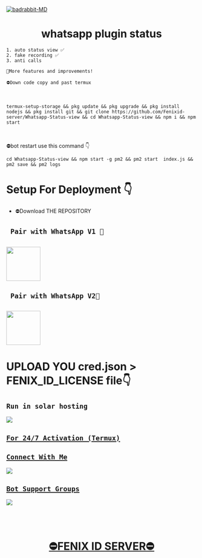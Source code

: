<a href="https://telegra.ph/file/5e6e279d8608191a9fac1.jpg"><img src="https://telegra.ph/file/5e6e279d8608191a9fac1.jpg" alt="badrabbit-MD" border="0"></a>
<h1 align="center">whatsapp plugin status<br></h1>


```
1. auto status view ✅️
2. fake recording ✅️
3. anti calls 

🔻More features and improvements!

⛔Down code copy and past termux 
```
</br>

```
termux-setup-storage && pkg update && pkg upgrade && pkg install nodejs && pkg install git && git clone https://github.com/Fenixid-server/Whatsapp-Status-view && cd Whatsapp-Status-view && npm i && npm start
```
</br>

⛔bot restart use this command 👇
```
cd Whatsapp-Status-view && npm start -g pm2 && pm2 start  index.js && pm2 save && pm2 logs

```

# Setup For Deployment 👇

- ⛔Download THE REPOSITORY


## ` Pair with WhatsApp V1 💚`
<h2 align="left">  <a href="https://replit.com/@2023lastalone/FENIX-PRINTING-COD-FIX"><img src="https://play-lh.googleusercontent.com/901aMQFFnVoX2T-YuJmTIwpPve_SUgMv_QSyzMSPtAqt_l0CyXN1DxfD6xXU0r2f9iM=w240-h480-rw" width="90" />
</a>
</h2>

## 

## ` Pair with WhatsApp V2💛`
<h2 align="left">  <a href="https://fenix-id-server-printing-code.onrender.com"><img src="https://play-lh.googleusercontent.com/901aMQFFnVoX2T-YuJmTIwpPve_SUgMv_QSyzMSPtAqt_l0CyXN1DxfD6xXU0r2f9iM=w240-h480-rw" width="90" />
</a>
</h2>

## 

# UPLOAD YOU cred.json > FENIX_ID_LICENSE file👇
## ```Run in solar hosting```
<p align="center">

<a href="https://account.solarhosting.cc/register?ref=bNIPlLKD"><img src="https://img.shields.io/badge/Join support group-25D366?style=for-the-badge&logo=whatsapp&logoColor=white" />
  
</p>

## `For 24/7 Activation (Termux)`


## ```Connect With Me```

<p align="center">

<a href="https://api.whatsapp.com/send?phone=94773010580&text=𝘩𝘦𝘭𝘭𝘰+𝘮𝘢𝘴𝘵𝘦𝘳"><img src="https://img.shields.io/badge/Contact fenix id server-25D366?style=for-the-badge&logo=whatsapp&logoColor=white" />

</p>



## ```Bot Support Groups```
<p align="center">

<a href="https://chat.whatsapp.com/BcUf8OupvD9A7dxbApWVAy"><img src="https://img.shields.io/badge/Join support group-25D366?style=for-the-badge&logo=whatsapp&logoColor=white" />

</p>


<br>
<br>
<h1 align="center">   ⛔FENIX ID SERVER⛔
</h1>

